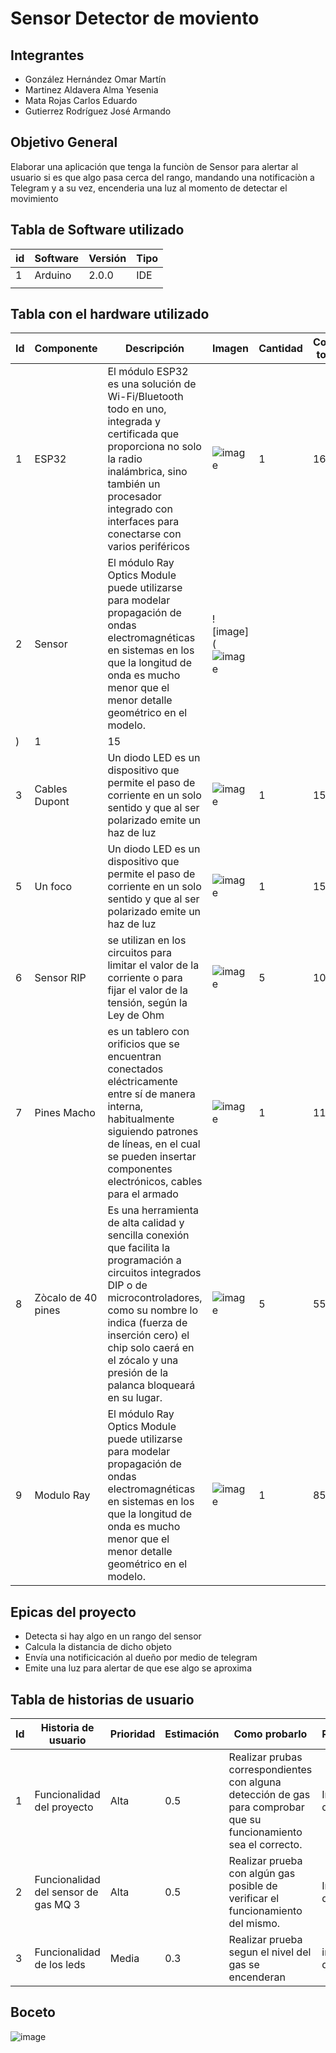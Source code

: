 # Sensor Detector de moviento

## Integrantes
- González Hernández Omar Martín 
- Martinez Aldavera Alma Yesenia
- Mata Rojas Carlos Eduardo
- Gutierrez Rodríguez José Armando

## Objetivo General
Elaborar una aplicación que tenga la funciòn de Sensor para alertar al usuario si es que algo pasa cerca del rango, mandando una notificaciòn a Telegram y a su vez, encenderia una luz al momento de detectar el movimiento

## Tabla de Software utilizado 
| id |  Software          |  Versión  |  Tipo  |
|----|--------------------|-----------|--------|
|  1 | Arduino            |  2.0.0    |  IDE   |
|    |                    |           |        |


## Tabla con el hardware utilizado
| Id | Componente | Descripción |                                          Imagen                                                   | Cantidad | Costo total |
|----|------------|-------------|---------------------------------------------------------------------------------------------------|----------|-------------|
| 1  |   ESP32    | El módulo ESP32 es una solución de Wi-Fi/Bluetooth todo en uno, integrada y certificada que proporciona no solo la radio inalámbrica, sino también un procesador integrado con interfaces para conectarse con varios periféricos|![image]()|   1      |   165       
| 2  |Sensor      |El módulo Ray Optics Module puede utilizarse para modelar propagación de ondas electromagnéticas en sistemas en los que la longitud de onda es mucho menor que el menor detalle geométrico en el modelo. |![image](![image](https://user-images.githubusercontent.com/114530252/193129351-bd6be0c7-6dee-45eb-87a9-7538fc797dd2.png)
)|   1      |   15          |
| 3  |Cables Dupont|Un diodo LED es un dispositivo que permite el paso de corriente en un solo sentido y que al ser polarizado emite un haz de luz|![image](https://user-images.githubusercontent.com/99991865/192933020-9a90e9b7-8c89-410f-a89d-7dc7f99814ef.png)|   1      |      15     |
| 5  |Un foco    |Un diodo LED es un dispositivo que permite el paso de corriente en un solo sentido y que al ser polarizado emite un haz de luz|![image](https://user-images.githubusercontent.com/99991865/192933021-f55b80cb-b9ae-44ac-99c5-23cd6ff9bc79.png)|   1      |      15     |
| 6  |Sensor RIP|se utilizan en los circuitos para limitar el valor de la corriente o para fijar el valor de la tensión, según la Ley de Ohm|![image](https://user-images.githubusercontent.com/99991865/192933039-0b857725-d306-4ced-ae16-679589196f19.png)|   5      |  10         |
| 7  |Pines Macho  |es un tablero con orificios que se encuentran conectados eléctricamente entre sí de manera interna, habitualmente siguiendo patrones de líneas, en el cual se pueden insertar componentes electrónicos, cables para el armado|![image](https://user-images.githubusercontent.com/99991865/192933683-d1955de9-b1fa-4063-8218-b822c8b7eedf.png)|   1      |     110        |
| 8  |Zòcalo   de 40 pines  |Es una herramienta de alta calidad y sencilla conexión que facilita la programación a circuitos integrados DIP o de microcontroladores, como su nombre lo indica (fuerza de inserción cero) el chip solo caerá en el zócalo y una presión de la palanca bloqueará en su lugar.|![image](https://user-images.githubusercontent.com/99991865/192934122-6938a1d7-55a6-4caa-85c9-80a27cf06301.png)|   5      |    55        |
| 9  |Modulo Ray|El módulo Ray Optics Module puede utilizarse para modelar propagación de ondas electromagnéticas en sistemas en los que la longitud de onda es mucho menor que el menor detalle geométrico en el modelo.|![image](https://user-images.githubusercontent.com/99991865/192934822-a7126c55-1201-467f-b89a-ab26aeb36c17.png)|   1      |    85        |


## Epicas del proyecto
- Detecta si hay algo en un rango del sensor
- Calcula la distancia de dicho objeto
- Envía una notificicación al dueño por medio de telegram
- Emite una luz para alertar de que ese algo se aproxima

## Tabla de historias de usuario
| Id | Historia de usuario | Prioridad | Estimación | Como probarlo | Responsable |
|----|---------------------|-----------|------------|---------------|-------------|
| 1  | Funcionalidad del proyecto                    |  Alta         | 0.5           |Realizar prubas correspondientes con alguna detección de gas para comprobar que su funcionamiento sea el correcto.            |Integrantes de equipo             |
| 2  |Funcionalidad del sensor de gas MQ 3   | Alta          | 0.5          | Realizar prueba con algún gas posible de verificar el funcionamiento del mismo.             | Integrantes de equipo |
| 3  | Funcionalidad de los leds             | Media         |  0.3          | Realizar prueba segun el nivel del gas se encenderan             |   integrantes del equipo          |

## Boceto
![image](https://web.whatsapp.com/0129b402-3061-4126-ae45-e15a65b0b8d9)

